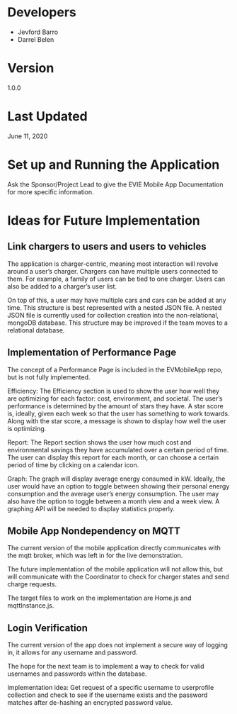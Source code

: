 # Developers

* Jevford Barro
* Darrel Belen

# Version

1.0.0

# Last Updated

June 11, 2020

# Set up and Running the Application

Ask the Sponsor/Project Lead to give the EVIE Mobile App Documentation for more specific information.

# Ideas for Future Implementation

## Link chargers to users and users to vehicles

The application is charger-centric, meaning most interaction will revolve around a user’s charger. Chargers can have multiple users connected to them. For example, a family of users can be tied to one charger. Users can also be added to a charger’s user list. 

On top of this, a user may have multiple cars and cars can be added at any time. This structure is best represented with a nested JSON file. A nested JSON file is currently used for collection creation into the non-relational, mongoDB database. This structure may be improved if the team moves to a relational database.

## Implementation of Performance Page

The concept of a Performance Page is included in the EVMobileApp repo, but is not fully implemented. 

Efficiency:
The Efficiency section is used to show the user how well they are optimizing for each factor: cost, environment, and societal.  The user’s performance is determined by the amount of stars they have. A star score is, ideally, given each week so that the user has something to work towards. Along with the star score, a message is shown to display how well the user is optimizing.

Report:
The Report section shows the user how much cost and environmental savings they have accumulated over a certain period of time. The user can display this report for each month, or can choose a certain period of time by clicking on a calendar icon.

Graph:
The graph will display average energy consumed in kW. Ideally, the user would have an option to toggle between showing their personal energy consumption and the average user’s energy consumption. The user may also have the option to toggle between a month view and a week view. A graphing API will be needed to display statistics properly.

## Mobile App Nondependency on MQTT

The current version of the mobile application directly communicates with the mqtt broker, which was left in for the live demonstration.

The future implementation of the mobile application will not allow this, but will communicate with the Coordinator to check for charger states and send charge requests.

The target files to work on the implementation are Home.js and mqttInstance.js.

## Login Verification

The current version of the app does not implement a secure way of logging in, it allows for any username and password.

The hope for the next team is to implement a way to check for valid usernames and passwords within the database.

Implementation idea: Get request of a specific username to userprofile collection and check to see if the username exists and the password matches after de-hashing an encrypted password value.
